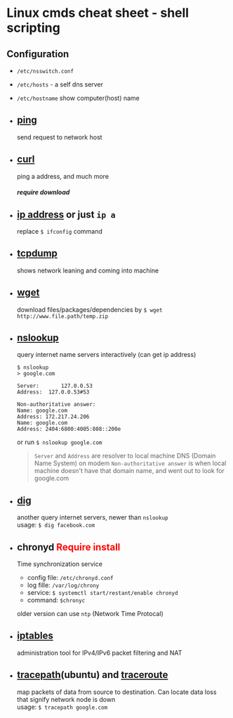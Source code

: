 # Linux cmds cheat sheet - shell scripting

## Configuration

- `/etc/nsswitch.conf`
- `/etc/hosts` - a self dns server
- `/etc/hostname` show computer(host) name

- ## [ping](https://ss64.com/bash/ping.html)

  send request to network host

- ## [curl](https://curl.haxx.se/docs/manual.html)

  ping a address, and much more

  ##### require download

- ## [ip address](https://ss64.com/bash/ip.html) or just `ip a`

  replace `$ ifconfig` command

- ## [tcpdump](https://ss64.com/bash/tcpdump.html)

  shows network leaning and coming into machine

- ## [wget](https://ss64.com/bash/wget.html)

  download files/packages/dependencies by `$ wget http://www.file.path/temp.zip`

- ## [nslookup](https://linux.die.net/man/1/nslookup)

  query internet name servers interactively (can get ip address)

  ```
  $ nslookup
  > google.com

  Server:		127.0.0.53
  Address:	127.0.0.53#53

  Non-authoritative answer:
  Name:	google.com
  Address: 172.217.24.206
  Name:	google.com
  Address: 2404:6800:4005:808::200e

  ```

  or run `$ nslookup google.com`

  > `Server` and `Address` are resolver to local machine DNS (Domain Name System) on modem
  > `Non-authoritative answer` is when local machine doesn't have that domain name, and went out to look for google.com

- ## [dig](https://linux.die.net/man/1/dig)

  another query internet servers, newer than `nslookup`  
  usage: `$ dig facebook.com`

- ## chronyd <span style="color: red;">Require install</span>

  Time synchronization service

  - config file: `/etc/chronyd.conf`
  - log fille: `/var/log/chrony`
  - service: `$ systemctl start/restant/enable chronyd`
  - command: `$chronyc`

  older version can use `ntp` (Network Time Protocal)

- ## [iptables]()

  administration tool for IPv4/IPv6 packet filtering and NAT

- ## [tracepath]()(ubuntu) and [traceroute]()
  map packets of data from source to destination. Can locate data loss that signify network node is down  
  usage: `$ tracepath google.com`
